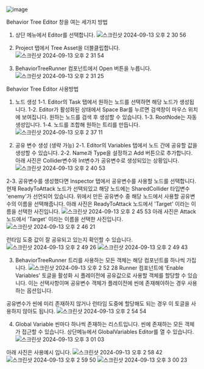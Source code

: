 ![image](https://github.com/user-attachments/assets/41e9e4f5-9dbd-4d64-875b-7eb6ccc40c59)

Behavior Tree Editor 창을 여는 세가지 방법
1. 상단 메뉴에서 Editor를 선택합니다.
![스크린샷 2024-09-13 오후 2 30 56](https://github.com/user-attachments/assets/3fafcf8a-38b8-476a-9b8f-e3f91ed4c173)

2. Project 탭에서 Tree Asset을 더블클립합니다.
![스크린샷 2024-09-13 오후 2 31 54](https://github.com/user-attachments/assets/65765bd7-3d48-417a-9ba4-48f2cfe95d40)

3. BehaviorTreeRunner 컴포넌트에서 Open 버튼을 누릅니다.
![스크린샷 2024-09-13 오후 2 31 25](https://github.com/user-attachments/assets/032df0c9-17f9-4f20-8c2c-b6311f421623)

Behavior Tree Editor 사용방법
1. 노드 생성
1-1. Editor의 Task 탭에서 원하는 노드를 선택하면 해당 노드가 생성됩니다.
1-2. Editor가 활성화된 상태에서 Space Bar를 누르면 검색창이 마우스 위치에 보여집니다. 원하는 노드를 검색 후 생성할 수 있습니다.
1-3. RootNode는 자동생성입니다.
1-4. 노드를 조합해 원하는 트리를 만듭니다.
![스크린샷 2024-09-13 오후 2 37 11](https://github.com/user-attachments/assets/a7fed9d9-b791-4721-b41e-5889b0a196ad)

2. 공유 변수 생성 (생략 가능)
2-1. Editor의 Variables 탭에서 노드 간에 공유할 값을 생성할 수 있습니다.
2-2. Name과 Type을 설정하고 Add 버튼으로 추가합니다.
아래 사진은 Collider변수와 Int변수가 공유변수로 생성되있는 상황입니다.
![스크린샷 2024-09-13 오후 2 40 53](https://github.com/user-attachments/assets/23979b8e-1959-4ce8-8832-b417f8b50732)

2-3. 공유변수를 생성했다면 Inspector 탭에서 공유변수를 사용할 노드를 선택합니다.
현재 ReadyToAttack 노드가 선택되있고 해당 노드에는 SharedCollider 타입변수 'enemy'가 선언되어 있습니다.
위에서 만든 공유변수 중 해당 노드에서 사용할 공유변수의 이름을 선택해줍니다.
아래 사진은 ReadyToAttack 노드에서 'Target' 이라는 이름을 선택한 사진입니다.
![스크린샷 2024-09-13 오후 2 45 53](https://github.com/user-attachments/assets/aa7078ca-52de-4a30-9cae-539fed64d039)
아래 사진은 Attack 노드에서 'Target' 이라는 이름을 선택한 사진입니다.
![스크린샷 2024-09-13 오후 2 46 21](https://github.com/user-attachments/assets/7c54e7a1-2e38-4558-980c-8a9e3d71a53a)

런타임 도중 값이 잘 공유되고 있는지 확인할 수 있습니다.
![스크린샷 2024-09-13 오후 2 49 26](https://github.com/user-attachments/assets/b5f9cb46-041a-4ed9-a201-bec370ebd006)
![스크린샷 2024-09-13 오후 2 49 43](https://github.com/user-attachments/assets/8fe3309d-b6b1-49c2-ae56-7f0abc22a132)

3. BehaviorTreeRunner
트리를 사용하는 모든 객체는 해당 컴포넌트를 하나씩 가집니다.
![스크린샷 2024-09-13 오후 2 52 28](https://github.com/user-attachments/assets/27c73cac-8980-4d8d-83bc-4f1398937714)
Runner 컴포넌트에 'Enable Variables' 토글을 활성화 시 플레이전에 공유값으로 사용할 객체를 할당할 수 있습니다.
이는 선택사항이며 공유변수 객체가 플레이전에 씬에 존재해야하는 경우 사용하는 옵션입니다.

공유변수가 씬에 미리 존재하지 않거나 런타임 도중에 할당해도 되는 경우 이 토글을 사용하지 않아도 됩니다.
![스크린샷 2024-09-13 오후 2 54 54](https://github.com/user-attachments/assets/0bb17cb4-6370-4dc3-a193-ac7d514706c7)

4. Global Variable
씬마다 하나씩 존재하는 리스트입니다.
씬에 존재하는 모든 객체가 접근할 수 있습니다.
상단메뉴에서 GlobalVariables Editor를 열 수 있습니다.
![스크린샷 2024-09-13 오후 3 01 03](https://github.com/user-attachments/assets/609d6fd9-5ef0-4c3b-a427-564d80f9b0e2)

아래 사진은 사용예시 입니다.
![스크린샷 2024-09-13 오후 2 58 42](https://github.com/user-attachments/assets/c111f53e-91d4-429b-ad39-64aa4a7ce93f)
![스크린샷 2024-09-13 오후 2 59 50](https://github.com/user-attachments/assets/74733d31-bbf3-4542-a565-e2e13f2cc56e)
![스크린샷 2024-09-13 오후 3 00 23](https://github.com/user-attachments/assets/b4ea457a-372f-4efd-b626-2f6a45cbdc0d)
